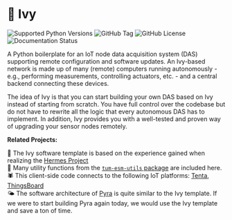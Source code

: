 # 🌱 Ivy

<img
  alt="Supported Python Versions"
  src="https://img.shields.io/python/required-version-toml?tomlFilePath=https%3A%2F%2Fraw.githubusercontent.com%2Ftum-esm%2Fivy%2Fmain%2Fpyproject.toml&label=Supported%20Python%20Versions&labelColor=0f172a&color=f43f5e"
  className="inline p-0 m-px mt-6"
/>
<img
  alt="GitHub Tag"
  src="https://img.shields.io/github/v/tag/tum-esm/ivy?sort=semver&style=flat&label=Latest%20Template%20Version&color=f43f5e&cacheSeconds=60&labelColor=0f172a"
  className="inline p-0 m-px mt-6"
/>
<img
  alt="GitHub License"
  src="https://img.shields.io/github/license/tum-esm/ivy?style=flat&label=License&labelColor=0f172a&color=4ade80&cacheSeconds=60"
  className="inline p-0 m-px mt-6"
/>
<img
  alt="Documentation Status"
  src="https://img.shields.io/website?url=https%3A%2F%2Ftum-esm-ivy.netlify.app%2F&up_message=online&up_color=4ade80&down_message=unavailable&down_color=f87171&label=Documentation&labelColor=0f172a&cacheSeconds=60"
  className="inline p-0 m-px mt-6"
/>

A Python boilerplate for an IoT node data acquisition system (DAS) supporting remote configuration and software updates. An Ivy-based network is made up of many (remote) computers running autonomously - e.g., performing measurements, controlling actuators, etc. - and a central backend connecting these devices.

The idea of Ivy is that you can start building your own DAS based on Ivy instead of starting from scratch. You have full control over the codebase but do not have to rewrite all the logic that every autonomous DAS has to implement. In addition, Ivy provides you with a well-tested and proven way of upgrading your sensor nodes remotely.

**Related Projects:**

🪽 The Ivy software template is based on the experience gained when realizing the [Hermes Project](https://github.com/tum-esm/hermes)<br/>
🔨 Many utility functions from the [`tum-esm-utils` package](https://github.com/tum-esm/utils) are included here.<br/>
🕷️ This client-side code connects to the following IoT platforms: [Tenta](https://github.com/iterize/tenta), [ThingsBoard](https://thingsboard.io/)<br/>
🌤️ The software architecture of [Pyra](https://github.com/tum-esm/pyra) is quite similar to the Ivy template. If we were to start building Pyra again today, we would use the Ivy template and save a ton of time.
